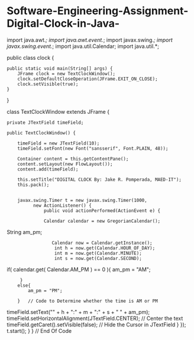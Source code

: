 # Software-Engineering-Assignment-Digital-Clock-in-Java-

import java.awt.*;
import java.awt.event.*;
import javax.swing.*;
import javax.swing.event.*;
import java.util.Calendar;
import java.util.*;

public class clock {

    public static void main(String[] args) {
        JFrame clock = new TextClockWindow();
        clock.setDefaultCloseOperation(JFrame.EXIT_ON_CLOSE);
        clock.setVisible(true);
    }
}


class TextClockWindow extends JFrame {

    private JTextField timeField;

    public TextClockWindow() {

        timeField = new JTextField(10);
        timeField.setFont(new Font("sansserif", Font.PLAIN, 48));

        Container content = this.getContentPane();
        content.setLayout(new FlowLayout());
        content.add(timeField);

        this.setTitle("DIGITAL CLOCK By: Jake R. Pomperada, MAED-IT");
        this.pack();


        javax.swing.Timer t = new javax.swing.Timer(1000,
              new ActionListener() {
                  public void actionPerformed(ActionEvent e) {

                  Calendar calendar = new GregorianCalendar();
   String am_pm;


                     Calendar now = Calendar.getInstance();
                      int h = now.get(Calendar.HOUR_OF_DAY);
                      int m = now.get(Calendar.MINUTE);
                      int s = now.get(Calendar.SECOND);


  if( calendar.get( Calendar.AM_PM ) == 0 ){
             am_pm = "AM";

         }
        else{
            am_pm = "PM";

        }   // Code to Determine whether the time is AM or PM

  timeField.setText("" + h + ":" + m + ":" + s + " " + am_pm);
                  timeField.setHorizontalAlignment(JTextField.CENTER);
               // Center the text
              timeField.getCaret().setVisible(false);
               // Hide the Cursor in JTextField
           }
              });
        t.start();
    }
} // End Of Code
